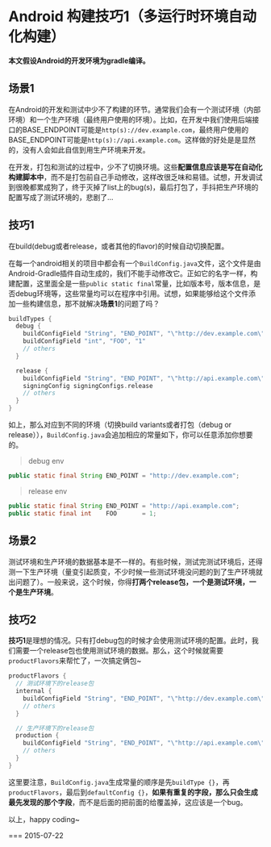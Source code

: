 Android 构建技巧1（多运行时环境自动化构建）
===

**本文假设Android的开发环境为gradle编译。**

## 场景1
在Android的开发和测试中少不了构建的环节。通常我们会有一个测试环境（内部环境）和一个生产环境（最终用户使用的环境）。比如，在开发中我们使用后端接口的BASE_ENDPOINT可能是``http(s)://dev.example.com``，最终用户使用的BASE_ENDPOINT可能是``http(s)://api.example.com``。这样做的好处是是显然的，没有人会如此自信到用生产环境来开发。

在开发，打包和测试的过程中，少不了切换环境。这些**配置信息应该是写在自动化构建脚本中**，而不是打包前自己手动修改，这样改很乏味和易错。试想，开发调试到很晚都累成狗了，终于灭掉了list上的bug(s)，最后打包了，手抖把生产环境的配置写成了测试环境的，悲剧了...

## 技巧1
在build(debug或者release，或者其他的flavor)的时候自动切换配置。

在每一个android相关的项目中都会有一个``BuildConfig.java``文件，这个文件是由Android-Gradle插件自动生成的，我们不能手动修改它。正如它的名字一样，构建配置，这里面全是一些``public static final``常量，比如版本号，版本信息，是否debug环境等，这些常量均可以在程序中引用。试想，如果能够给这个文件添加一些构建信息，那不就解决**场景1**的问题了吗？

```groovy
buildTypes {
  debug {
    buildConfigField "String", "END_POINT", "\"http://dev.example.com\""
    buildConfigField "int", "FOO", "1"
    // others
  }

  release {
    buildConfigField "String", "END_POINT", "\"http://api.example.com\""
    signingConfig signingConfigs.release
    // others
  }
}
```

如上，那么对应到不同的环境（切换build variants或者打包（debug or release）），``BuildConfig.java``会追加相应的常量如下，你可以任意添加你想要的。

> debug env

```java
public static final String END_POINT = "http://dev.example.com";
```

> release env

```java
public static final String END_POINT = "http://api.example.com";
public static final int    FOO       = 1;
```

## 场景2
测试环境和生产环境的数据基本是不一样的。有些时候，测试完测试环境后，还得测一下生产环境（量变引起质变，不少时候一些测试环境没问题的到了生产环境就出问题了）。一般来说，这个时候，你得**打两个release包，一个是测试环境，一个是生产环境**。

## 技巧2
**技巧1**是理想的情况。只有打debug包的时候才会使用测试环境的配置。此时，我们需要一个release包也使用测试环境的数据。那么，这个时候就需要``productFlavors``来帮忙了，一次搞定俩包~

```groovy
productFlavors {
  // 测试环境下的release包
  internal {
    buildConfigField "String", "END_POINT", "\"http://dev.example.com\""
    // others
  }

  // 生产环境下的release包
  production {
    buildConfigField "String", "END_POINT", "\"http://api.example.com\""
    // others
  }
}
```

这里要注意，``BuildConfig.java``生成常量的顺序是先``buildType {}``，再``productFlavors``，最后到``defaultConfig {}``，**如果有重复的字段，那么只会生成最先发现的那个字段**，而不是后面的把前面的给覆盖掉，这应该是一个bug。

以上，happy coding~

===
2015-07-22

